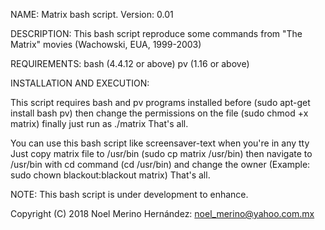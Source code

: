 NAME: Matrix bash script. Version: 0.01

DESCRIPTION: This bash script reproduce some commands from "The Matrix" movies (Wachowski, EUA, 1999-2003)
 
REQUIREMENTS: bash (4.4.12 or above) 
               pv (1.16 or above)

INSTALLATION AND EXECUTION:

This script requires bash and pv programs installed before (sudo apt-get install bash pv)
then change the permissions on the file (sudo chmod +x matrix)
finally just run as ./matrix
That's all.

You can use this bash script like screensaver-text when you're in any tty
Just copy matrix file to /usr/bin (sudo cp matrix /usr/bin)
then navigate to /usr/bin with cd command (cd /usr/bin) and
change the owner (Example: sudo chown blackout:blackout matrix)
That's all.

NOTE: This bash script is under development to enhance.

Copyright (C) 2018 Noel Merino Hernández: noel_merino@yahoo.com.mx
